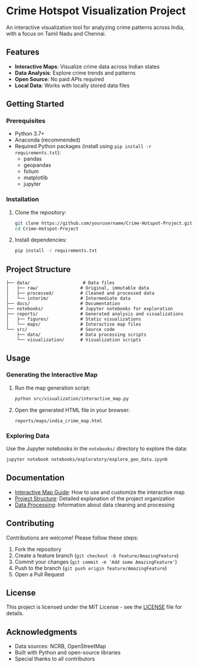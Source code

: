# Crime Hotspot Visualization Project

An interactive visualization tool for analyzing crime patterns across India, with a focus on Tamil Nadu and Chennai.

## Features

- **Interactive Maps**: Visualize crime data across Indian states
- **Data Analysis**: Explore crime trends and patterns
- **Open Source**: No paid APIs required
- **Local Data**: Works with locally stored data files

## Getting Started

### Prerequisites

- Python 3.7+
- Anaconda (recommended)
- Required Python packages (install using `pip install -r requirements.txt`):
  - pandas
  - geopandas
  - folium
  - matplotlib
  - jupyter

### Installation

1. Clone the repository:
   ```bash
   git clone https://github.com/yourusername/Crime-Hotspot-Project.git
   cd Crime-Hotspot-Project
   ```

2. Install dependencies:
   ```bash
   pip install -r requirements.txt
   ```

## Project Structure

```
├── data/                    # Data files
│   ├── raw/                # Original, immutable data
│   ├── processed/          # Cleaned and processed data
│   └── interim/            # Intermediate data
├── docs/                   # Documentation
├── notebooks/              # Jupyter notebooks for exploration
├── reports/                # Generated analysis and visualizations
│   ├── figures/            # Static visualizations
│   └── maps/               # Interactive map files
└── src/                    # Source code
    ├── data/               # Data processing scripts
    └── visualization/      # Visualization scripts
```

## Usage

### Generating the Interactive Map

1. Run the map generation script:
   ```bash
   python src/visualization/interactive_map.py
   ```

2. Open the generated HTML file in your browser:
   ```
   reports/maps/india_crime_map.html
   ```

### Exploring Data

Use the Jupyter notebooks in the `notebooks/` directory to explore the data:

```bash
jupyter notebook notebooks/exploratory/explore_geo_data.ipynb
```

## Documentation

- [Interactive Map Guide](docs/INTERACTIVE_MAP_GUIDE.md): How to use and customize the interactive map
- [Project Structure](docs/PROJECT_STRUCTURE_GUIDE.md): Detailed explanation of the project organization
- [Data Processing](docs/DATA_PROCESSING_TECHNIQUES.md): Information about data cleaning and processing

## Contributing

Contributions are welcome! Please follow these steps:

1. Fork the repository
2. Create a feature branch (`git checkout -b feature/AmazingFeature`)
3. Commit your changes (`git commit -m 'Add some AmazingFeature'`)
4. Push to the branch (`git push origin feature/AmazingFeature`)
5. Open a Pull Request

## License

This project is licensed under the MIT License - see the [LICENSE](LICENSE) file for details.

## Acknowledgments

- Data sources: NCRB, OpenStreetMap
- Built with Python and open-source libraries
- Special thanks to all contributors
